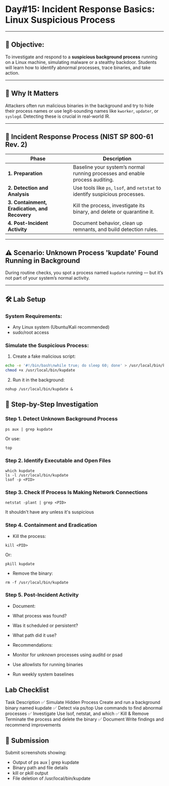 # **Day#15: Incident Response Basics: Linux Suspicious Process**

---

## 🎯 **Objective:**  
To investigate and respond to a **suspicious background process** running on a Linux machine, simulating malware or a stealthy backdoor. Students will learn how to identify abnormal processes, trace binaries, and take action.

---

## 📘 **Why It Matters**

Attackers often run malicious binaries in the background and try to hide their process names or use legit-sounding names like `kworker`, `updater`, or `syslogd`. Detecting these is crucial in real-world IR.

---

## 🔁 **Incident Response Process (NIST SP 800-61 Rev. 2)**

| **Phase**                         | **Description**                                                                 |
|----------------------------------|---------------------------------------------------------------------------------|
| **1. Preparation**               | Baseline your system’s normal running processes and enable process auditing.     |
| **2. Detection and Analysis**    | Use tools like `ps`, `lsof`, and `netstat` to identify suspicious processes.     |
| **3. Containment, Eradication, and Recovery** | Kill the process, investigate its binary, and delete or quarantine it.          |
| **4. Post-Incident Activity**    | Document behavior, clean up remnants, and build detection rules.                 |

---

## ⚠️ **Scenario: Unknown Process 'kupdate' Found Running in Background**

During routine checks, you spot a process named `kupdate` running — but it’s not part of your system’s normal activity.

---

## 🛠️ **Lab Setup**

### **System Requirements:**
- Any Linux system (Ubuntu/Kali recommended)
- sudo/root access

### **Simulate the Suspicious Process:**

1. Create a fake malicious script:
```bash
echo -e '#!/bin/bash\nwhile true; do sleep 60; done' > /usr/local/bin/kupdate
chmod +x /usr/local/bin/kupdate
```
2. Run it in the background:

```
nohup /usr/local/bin/kupdate &
```

## 🧪 Step-by-Step Investigation

### Step 1. Detect Unknown Background Process
```
ps aux | grep kupdate
```
Or use:

```
top
```
### Step 2. Identify Executable and Open Files
```
which kupdate
ls -l /usr/local/bin/kupdate
lsof -p <PID>
```
### Step 3. Check If Process Is Making Network Connections
```
netstat -plant | grep <PID>
```
It shouldn't have any unless it's suspicious

### Step 4. Containment and Eradication
- Kill the process:
```
kill <PID>
```
Or:

```
pkill kupdate
```
- Remove the binary:
```
rm -f /usr/local/bin/kupdate
```
### Step 5. Post-Incident Activity
- Document:
 - What process was found?
 - Was it scheduled or persistent?
 - What path did it use?

- Recommendations:
 - Monitor for unknown processes using auditd or psad
 - Use allowlists for running binaries
 - Run weekly system baselines

## Lab Checklist
Task	Description
✅ Simulate Hidden Process	Create and run a background binary named kupdate
✅ Detect via ps/top	Use commands to find abnormal processes
✅ Investigate	Use lsof, netstat, and which
✅ Kill & Remove	Terminate the process and delete the binary
✅ Document	Write findings and recommend improvements

## 📸 Submission
Submit screenshots showing:
- Output of ps aux | grep kupdate
- Binary path and file details
- kill or pkill output
- File deletion of /usr/local/bin/kupdate
